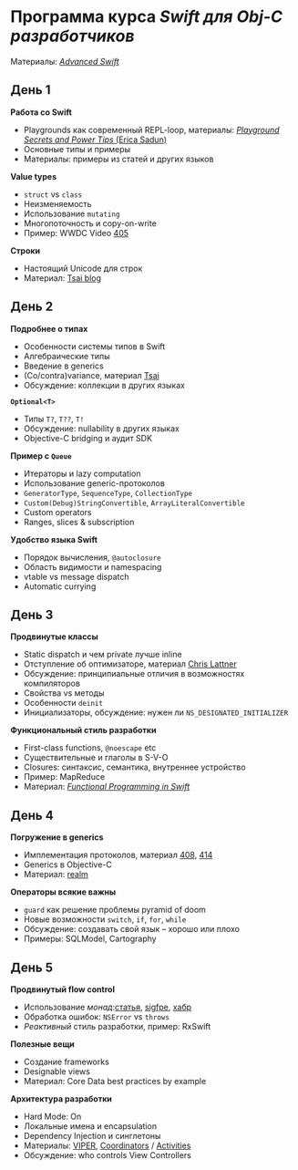 # Программа курса *Swift для Obj-C разработчиков*

Материалы: *[Advanced Swift](https://www.objc.io/books/advanced-swift/)*


## День 1

**Работа со Swift**
 
* Playgrounds как современный REPL-loop, материалы: [*Playground Secrets and Power Tips* (Erica Sadun)](https://leanpub.com/playgroundsecretsandpowertips)
* Основные типы и примеры
* Материалы: примеры из статей и других языков

**Value types**

* `struct` vs `class`
* Неизменяемость
* Использование `mutating`
* Многопоточность и copy-on-write
* Пример: WWDC Video [405](https://developer.apple.com/videos/play/wwdc2015-405/)

**Строки**

* Настоящий Unicode для строк
* Материал: [Tsai blog](https://www.mikeash.com/pyblog/friday-qa-2015-11-06-why-is-swifts-string-api-so-hard.html)


## День 2

**Подробнее о типах**

* Особенности системы типов в Swift
* Алгебраические типы
* Введение в generics 
* (Co/contra)variance, материал [Tsai](http://mjtsai.com/blog/2015/11/29/covariance-and-contravariance/)
* Обсуждение: коллекции в других языках

**`Optional<T>`**

* Типы `T?`, `T??`, `T!`
* Обсуждение: nullability в других языках
* Objective-C bridging и аудит SDK

**Пример с `Queue`**

* Итераторы и lazy computation
* Использование generic-протоколов
* `GeneratorType`, `SequenceType`, `CollectionType`
* `Custom(Debug)StringConvertible`, `ArrayLiteralConvertible`
* Custom operators 
* Ranges, slices & subscription

**Удобство языка Swift**

* Порядок вычисления, `@autoclosure`
* Область видимости и namespacing
* vtable vs message dispatch
* Automatic currying


## День 3

**Продвинутые классы**

* Static dispatch и чем private лучше inline
* Отступление об оптимизаторе, материал [Chris Lattner](http://blog.llvm.org/2011/05/what-every-c-programmer-should-know.html)
* Обсуждение: принципиальные отличия в возможностях компиляторов 
* Свойства vs методы
* Особенности `deinit`
* Инициализаторы, обсуждение: нужен ли `NS_DESIGNATED_INITIALIZER`

**Функциональный стиль разработки**

* First-class functions, `@noescape` etc
* Существительные и глаголы в S-V-O
* Closures: синтаксис, семантика, внутреннее устройство
* Пример: MapReduce
* Материал: *[Functional Programming in Swift](https://www.objc.io/books/fpinswift/)*


## День 4

**Погружение в generics**

* Имплементация протоколов, материал [408](https://developer.apple.com/videos/play/wwdc2015-408/), [414](https://developer.apple.com/videos/play/wwdc2015-414/)
* Generics в Objective-C
* Материал: [realm](https://realm.io/news/pragma-chris-eidhof-swift-c/)

**Операторы всякие важны**

* `guard` как решение проблемы pyramid of doom
* Новые возможности `switch`, `if`, `for`, `while`
* Обсуждение: создавать свой язык – хорошо или плохо
* Примеры: SQLModel, Cartography


## День 5

**Продвинутый flow control**

* Использование *монад*:[статья](http://blogs.msdn.com/b/wesdyer/archive/2008/01/11/the-marvels-of-monads.aspx), [sigfpe](http://blog.sigfpe.com/2006/08/you-could-have-invented-monads-and.html), [хабр](http://habrahabr.ru/post/272115/)
* Обработка ошибок: `NSError` vs `throws`
* *Реактивный* стиль разработки, пример: RxSwift

**Полезные вещи**

* Создание frameworks
* Designable views
* Материал: Core Data best practices by example

**Архитектура разработки**

* Hard Mode: On
* Локальные имена и encapsulation
* Dependency Injection и синглетоны
* Материалы: [VIPER](https://www.objc.io/issues/13-architecture/viper/), [Coordinators](http://khanlou.com/2015/10/coordinators-redux/) / [Activities](https://github.com/ilyannn/iOS-Swift-Materials/blob/master/Topics/Activities.md)
* Обсуждение: who controls View Controllers 
